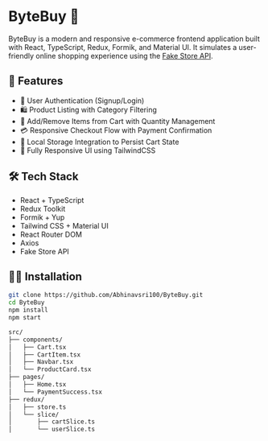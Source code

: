 # ByteBuy 🛒

ByteBuy is a modern and responsive e-commerce frontend application built with React, TypeScript, Redux, Formik, and Material UI. It simulates a user-friendly online shopping experience using the [Fake Store API](https://fakestoreapi.com/).

## 🚀 Features

- 🔐 User Authentication (Signup/Login)
- 🛍️ Product Listing with Category Filtering
- 🛒 Add/Remove Items from Cart with Quantity Management
- 💳 Responsive Checkout Flow with Payment Confirmation
- 💾 Local Storage Integration to Persist Cart State
- 📱 Fully Responsive UI using TailwindCSS

## 🛠️ Tech Stack

- React + TypeScript
- Redux Toolkit
- Formik + Yup
- Tailwind CSS + Material UI
- React Router DOM
- Axios
- Fake Store API

## 🧑‍💻 Installation

```bash
git clone https://github.com/Abhinavsri100/ByteBuy.git
cd ByteBuy
npm install
npm start

src/
├── components/
│   ├── Cart.tsx
│   ├── CartItem.tsx
│   ├── Navbar.tsx
│   └── ProductCard.tsx
├── pages/
│   ├── Home.tsx
│   └── PaymentSuccess.tsx
├── redux/
│   ├── store.ts
│   └── slice/
│       ├── cartSlice.ts
│       └── userSlice.ts
